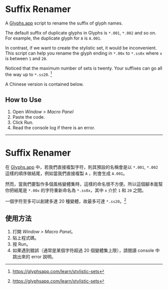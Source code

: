 # Suffix Renamer

A [Glyphs.app](https://glyphsapp.com/) script to rename the suffix of glyph names. 

The default suffix of duplicate glyphs in Glyphs is `*.001`, `*.002` and so on. For example, the duplicate glyph for `A` is `A.001`. 

In contrast, if we want to create the stylistic set, it would be inconvenient. This script can help you rename the glyph ending in `*.00x` to `*.ss0x` where `x` is between `1` and `20`.

Noticed that the maximum number of sets is twenty. Your suffixes can go all the way up to `*.ss20`. [^1]

A Chinese version is contained below.

## How to Use

1. Open *Window > Macro Panel*
2. Paste the code.
3. Click Run.
4. Read the console log if there is an error.


***

# Suffix Renamer

在 [Glyphs.app](https://glyphsapp.com/) 中，若我們直接複製字符，則其預設的名稱會是以 `*.001`, `*.002` 這樣的順序做結尾，例如當我們直接複製 `A` ，則會生成 `A.001`。

然而，當我們要製作多個風格變體集時，這樣的命名很不方便。所以這個腳本能幫你把結尾是 `*.00x` 的字符重新命名為 `*.ss0x`，其中 `x` 介於 `1` 和 `20` 之間。

一個字符至多可以創建多達 20 種變體，故最多可達 `*.ss20`。[^1]

## 使用方法

1. 打開 *Window > Macro Panel*。
2. 貼上程式碼。
3. 按 Run。
4. 如果遇到錯誤（通常是某個字符超過 20 個變體集上限），請閱讀 console 中跳出來的 error 說明。



[^1]: https://glyphsapp.com/learn/stylistic-sets